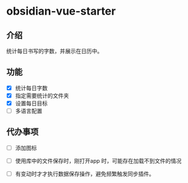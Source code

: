 # obsidian-vue-starter

## 介绍
统计每日书写的字数，并展示在日历中。

## 功能
- [x] 统计每日字数
- [x] 指定需要统计的文件夹
- [x] 设置每日目标
- [ ] 多语言配置

## 代办事项
- [ ] 添加图标
- [ ] 使用库中的文件保存时，刚打开app 时，可能存在加载不到文件的情况
- [ ] 有变动时才才执行数据保存操作，避免频繁触发同步插件。



